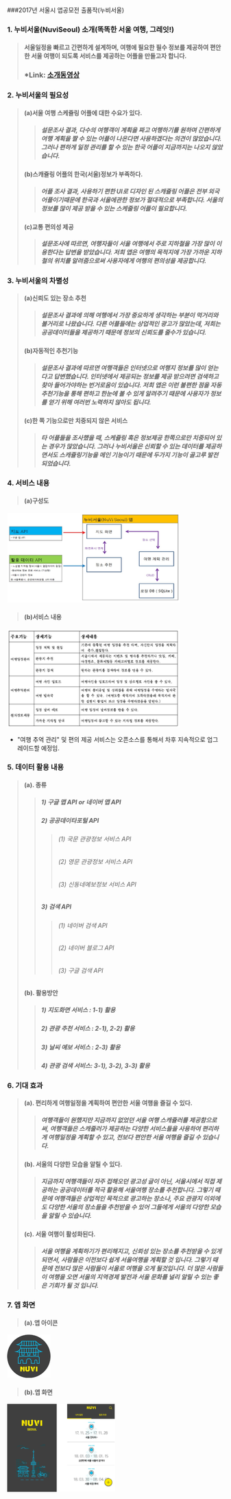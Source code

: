 ###2017년 서울시 앱공모전 출품작(누비서울)

### 1. 누비서울(NuviSeoul) 소개(똑똑한 서울 여행, 그레잇!)
>#### 서울일정을 빠르고 간편하게 설계하며, 여행에 필요한 필수 정보를 제공하여 편안한 서울 여행이 되도록 서비스를 제공하는 어플을 만들고자 합니다.   
>### __*Link: [소개동영상](https://www.youtube.com/user/seoullive)__

### 2. 누비서울의 필요성
>#### (a)서울 여행 스케쥴링 어플에 대한 수요가 있다.
>	>#####  설문조사 결과, 다수의 여행객이 계획을 짜고 여행하기를 원하며 간편하게 여행 계획을 짤 수 있는 어플이 나온다면 사용하겠다는 의견이 많았습니다. 그러나 편하게 일정 관리를 할 수 있는 한국 어플이 지금까지는 나오지 않았습니다.
>#### (b)스캐쥴링 어플의 한국(서울)정보가 부족하다.
>	>#####  어플 조사 결과, 사용하기 편한 UI로 디자인 된 스캐쥴링 어플은 전부 외국어플이기때문에 한국과 서울에관한 정보가 절대적으로 부족합니다. 서울의 정보를 많이 제공 받을 수 있는 스케줄링 어플이 필요합니다. 
>#### (c)교통 편의성 제공
>	>#####  설문조사에 따르면, 여행자들이 서울 여행에서 주로 지하철을 가장 많이 이용한다는 답변을 받았습니다. 저희 앱은 여행의 목적지에 가장 가까운 지하철의 위치를 알려줌으로써 사용자에게 여행의 편의성을 제공합니다.

### 3. 누비서울의 차별성
>#### (a)신뢰도 있는 장소 추천
>	>#####  설문조사 결과에 의해 여행에서 가장 중요하게 생각하는 부분이 먹거리와 볼거리로 나왔습니다. 다른 어플들에는 상업적인 광고가 많았는데, 저희는 공공데이터들을 제공하기 때문에 정보의 신뢰도를 줄수가 있습니다.
>#### (b)자동적인 추천기능
>	>#####  설문조사 결과에 따르면 여행객들은 인터넷으로 여행지 정보를 많이 얻는다고 답변했습니다. 인터넷에서 제공되는 정보를 제공 받으려면 검색하고 찾아 들어가야하는 번거로움이 있습니다. 저희 앱은 이런 불편한 점을 자동추천기능을 통해 편하고 한눈에 볼 수 있게 알려주기 때문에 사용자가 정보를 얻기 위해 여러번 노력하지 않아도 됩니다.
>#### (c)한 쪽 기능으로만 치중되지 않은 서비스 
>	>#####  타 어플들을 조사했을 때, 스케쥴링 혹은 정보제공 한쪽으로만 치중되어 있는 경우가 많았습니다. 그러나 누비서울은 신뢰할 수 있는 데이터를 제공하면서도 스캐쥴링기능을 메인 기능이기 때문에 두가지 기능이 골고루 발전되었습니다. 

### 4. 서비스 내용
>#### (a)구성도
<img width="80%" height="80%" src="/ReadMe.Image/structure.jpg"></img>
>#### (b)서비스 내용
<img width="80%" height="80%" src="/ReadMe.Image/contents.jpg"></img>
 * "여행 추억 관리" 및 편의 제공 서비스는 오픈소스를 통해서 차후 지속적으로 업그레이드할 예정임.

###  5. 데이터 활용 내용
>#### (a). 종류
>	>#####  1) 구글 맵 API or 네이버 맵 API 
>	>#####  2) 공공데이타포털 API 
>	>	>######  (1) 국문 관광정보 서비스 API
>	>	>######  (2) 영문 관광정보 서비스 API   
>	>	>######  (3) 신동네예보정보 서비스 API
>	>#####  3) 검색 API 
>	>	>######  (1) 네이버 검색 API 
>	>	>######  (2) 네이버 블로그 API
>	>	>######  (3) 구글 검색 API     
>#### (b). 활용방안
>	>#####  1) 지도화면 서비스 : 1-1) 활용
>	>#####  2) 관광 추천 서비스 : 2-1), 2-2) 활용
>	>#####  3) 날씨 예보 서비스 : 2-3) 활용
>	>#####  4) 관광 검색 서비스: 3-1), 3-2), 3-3) 활용  

###  6. 기대 효과 
>#### (a). 편리하게 여행일정을 계획하여 편안한 서울 여행을 즐길 수 있다.
>	>#####  여행객들이 원했지만 지금까지 없었던 서울 여행 스캐쥴러를 제공함으로써, 여행객들은 스캐줄러가 제공하는 다양한 서비스들을 사용하여 편리하게 여행일정을 계획할 수 있고, 전보다 편안한 서울 여행을 즐길 수 있습니다. 
>#### (b). 서울의 다양한 모습을 알릴 수 있다.
>	>#####  지금까지 여행객들이 자주 접해오던 광고성 글이 아닌, 서울시에서 직접 제공하는 공공데이터를 적극 활용해 서울여행 장소를 추천합니다. 그렇기 때문에 여행객들은 상업적인 목적으로 광고하는 장소나, 주요 관광지 이외에도 다양한 서울의 장소들을 추천받을 수 있어 그들에게 서울의 다양한 모습을 알릴 수 있습니다.
>#### (c). 서울 여행이 활성화된다.
>	>#####  서울 여행을 계획하기가 편리해지고, 신뢰성 있는 장소를 추천받을 수 있게 되면서, 사람들은 이전보다 쉽게 서울여행을 계획할 것 입니다. 그렇기 때문에 전보다 많은 사람들이 서울로 여행을 오게 될것입니다. 더 많은 사람들이 여행을 오면 서울의 지역경제 발전과 서울 문화를 널리 알릴 수 있는 좋은 기회가 될 것 입니다.

### 7. 앱 화면
>#### (a).앱 아이콘
<img width="20%" height="20%" src="/ReadMe.Image/app_icon.jpg">

>#### (b).앱 화면
<img width="50%" height="50%" src="/ReadMe.Image/main_00.jpg"></img>
